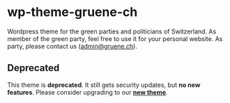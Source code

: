# wp-theme-gruene-ch
Wordpress theme for the green parties and politicians of Switzerland. As member 
of the green party, feel free to use it for your personal website. As party, 
please contact us ([admin@gruene.ch](mailto:admin@gruene.ch)).

## Deprecated
This theme is **deprecated**. It still gets security updates, but **no new 
features**. Please consider upgrading to our 
**[new theme](https://github.com/grueneschweiz/2018.gruene.ch)**.
